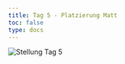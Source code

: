 ```yaml
---
title: Tag 5 - Platzierung Matt
toc: false
type: docs
---
```




![Stellung Tag 5](/day5.jpg "8/5B2/6p1/5N1k/6p1/6R1/4K3/8 w - - 0 1")
